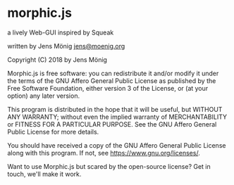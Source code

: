 # morphic.js

a lively Web-GUI
inspired by Squeak

written by Jens Mönig
jens@moenig.org

Copyright (C) 2018 by Jens Mönig

Morphic.js is free software: you can redistribute it and/or modify
it under the terms of the GNU Affero General Public License as
published by the Free Software Foundation, either version 3 of
the License, or (at your option) any later version.

This program is distributed in the hope that it will be useful,
but WITHOUT ANY WARRANTY; without even the implied warranty of
MERCHANTABILITY or FITNESS FOR A PARTICULAR PURPOSE.  See the
GNU Affero General Public License for more details.

You should have received a copy of the GNU Affero General Public License
along with this program.  If not, see <https://www.gnu.org/licenses/>.

Want to use Morphic.js but scared by the open-source license? Get in touch,
we'll make it work.

